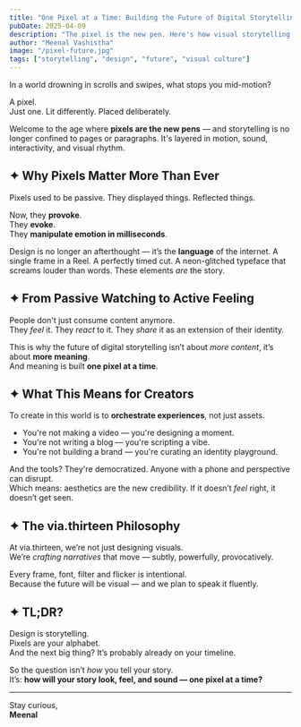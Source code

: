 ```yaml
---
title: "One Pixel at a Time: Building the Future of Digital Storytelling"
pubDate: 2025-04-09
description: "The pixel is the new pen. Here's how visual storytelling is reshaping our digital future."
author: "Meenal Vashistha"
image: "/pixel-future.jpg"
tags: ["storytelling", "design", "future", "visual culture"]
---
```


In a world drowning in scrolls and swipes, what stops you mid-motion?

A pixel.  
Just one. Lit differently. Placed deliberately.

Welcome to the age where **pixels are the new pens** — and storytelling is no longer confined to pages or paragraphs. It's layered in motion, sound, interactivity, and visual rhythm.

## ✦ Why Pixels Matter More Than Ever

Pixels used to be passive. They displayed things. Reflected things.

Now, they **provoke**.  
They **evoke**.  
They **manipulate emotion in milliseconds**.

Design is no longer an afterthought — it’s the **language** of the internet. A single frame in a Reel. A perfectly timed cut. A neon-glitched typeface that screams louder than words. These elements *are* the story.

## ✦ From Passive Watching to Active Feeling

People don't just consume content anymore.  
They *feel* it. They *react* to it. They *share* it as an extension of their identity.

This is why the future of digital storytelling isn’t about *more content*, it’s about **more meaning**.  
And meaning is built **one pixel at a time**.

## ✦ What This Means for Creators

To create in this world is to **orchestrate experiences**, not just assets.

- You're not making a video — you're designing a moment.
- You're not writing a blog — you're scripting a vibe.
- You're not building a brand — you're curating an identity playground.

And the tools? They're democratized. Anyone with a phone and perspective can disrupt.  
Which means: aesthetics are the new credibility. If it doesn’t *feel* right, it doesn’t get seen.

## ✦ The via.thirteen Philosophy

At via.thirteen, we’re not just designing visuals.  
We’re *crafting narratives* that move — subtly, powerfully, provocatively.

Every frame, font, filter and flicker is intentional.  
Because the future will be visual — and we plan to speak it fluently.

## ✦ TL;DR?

Design is storytelling.  
Pixels are your alphabet.  
And the next big thing? It’s probably already on your timeline.

So the question isn’t *how* you tell your story.  
It’s: **how will your story look, feel, and sound — one pixel at a time?**

---

Stay curious,  
**Meenal**
